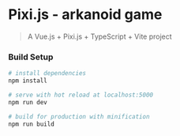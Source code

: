 # Pixi.js - arkanoid game

> A Vue.js + Pixi.js + TypeScript + Vite project

### Build Setup

```bash
# install dependencies
npm install

# serve with hot reload at localhost:5000
npm run dev

# build for production with minification
npm run build
```
